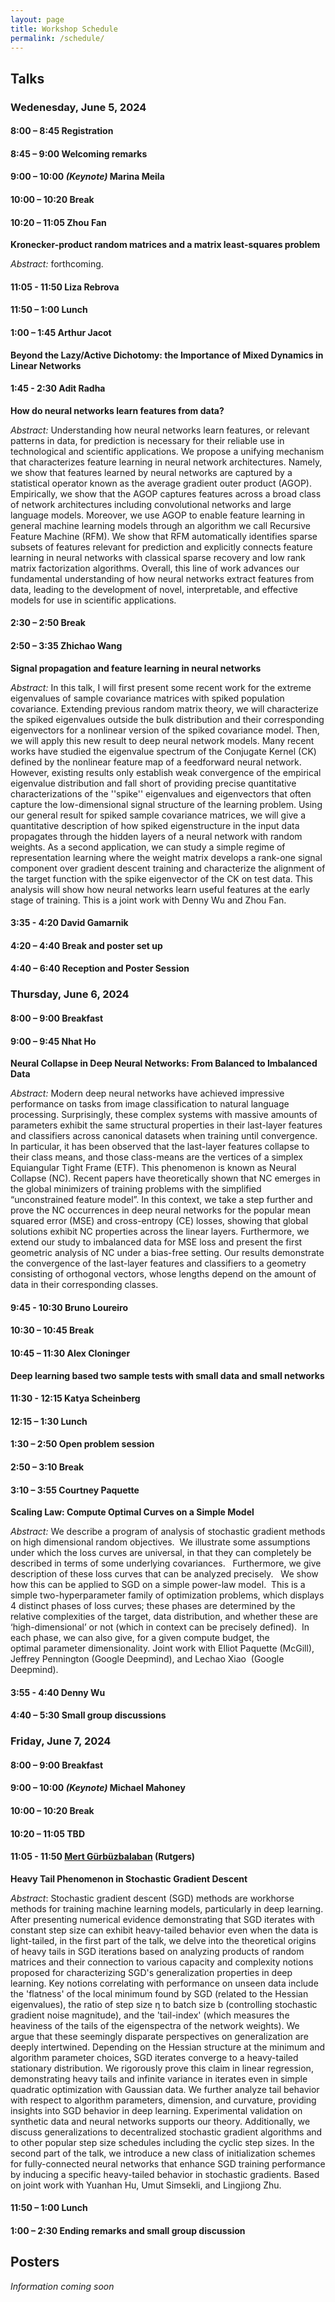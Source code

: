 ```yaml
---
layout: page
title: Workshop Schedule
permalink: /schedule/
---
```


## Talks

### Wedenesday, June 5, 2024

#### **8:00 – 8:45** Registration
#### **8:45 – 9:00** Welcoming remarks
#### **9:00 – 10:00** *(Keynote)* Marina Meila 
#### **10:00 – 10:20** Break
#### **10:20 – 11:05** Zhou Fan

**Kronecker-product random matrices and a matrix least-squares problem**

*Abstract:* forthcoming.

#### **11:05 - 11:50** Liza Rebrova
#### **11:50 – 1:00** Lunch
#### **1:00 – 1:45** Arthur Jacot

**Beyond the Lazy/Active Dichotomy: the Importance of Mixed Dynamics in Linear Networks**

#### **1:45 - 2:30** Adit Radha

**How do neural networks learn features from data?**

*Abstract:* Understanding how neural networks learn features, or relevant patterns in data, for prediction is necessary for their reliable use in technological and scientific applications. We propose a unifying mechanism that characterizes feature learning in neural network architectures. Namely, we show that features learned by neural networks are captured by a statistical operator known as the average gradient outer product (AGOP). Empirically, we show that the AGOP captures features across a broad class of network architectures including convolutional networks and large language models. Moreover, we use AGOP to enable feature learning in general machine learning models through an algorithm we call Recursive Feature Machine (RFM). We show that RFM automatically identifies sparse subsets of features relevant for prediction and explicitly connects feature learning in neural networks with classical sparse recovery and low rank matrix factorization algorithms. Overall, this line of work advances our fundamental understanding of how neural networks extract features from data, leading to the development of novel, interpretable, and effective models for use in scientific applications.

#### **2:30 – 2:50** Break
#### **2:50 – 3:35** Zhichao Wang 

**Signal propagation and feature learning in neural networks**

*Abstract:* In this talk, I will first present some recent work for the extreme eigenvalues of sample covariance matrices with spiked population covariance. Extending previous random matrix theory, we will characterize the spiked eigenvalues outside the bulk distribution and their corresponding eigenvectors for a nonlinear version of the spiked covariance model. Then, we will apply this new result to deep neural network models. Many recent works have studied the eigenvalue spectrum of the Conjugate Kernel (CK) defined by the nonlinear feature map of a feedforward neural network. However, existing results only establish weak convergence of the empirical eigenvalue distribution and fall short of providing precise quantitative characterizations of the ''spike'' eigenvalues and eigenvectors that often capture the low-dimensional signal structure of the learning problem. Using our general result for spiked sample covariance matrices, we will give a quantitative description of how spiked eigenstructure in the input data propagates through the hidden layers of a neural network with random weights. As a second application, we can study a simple regime of representation learning where the weight matrix develops a rank-one signal component over gradient descent training and characterize the alignment of the target function with the spike eigenvector of the CK on test data. This analysis will show how neural networks learn useful features at the early stage of training. This is a joint work with Denny Wu and Zhou Fan.

#### **3:35 - 4:20** David Gamarnik
#### **4:20 – 4:40** Break and poster set up
#### **4:40 – 6:40** Reception and Poster Session

### Thursday, June 6, 2024

#### **8:00 – 9:00** Breakfast
#### **9:00 – 9:45** Nhat Ho

**Neural Collapse in Deep Neural Networks: From Balanced to Imbalanced Data**

*Abstract:* Modern deep neural networks have achieved impressive performance on tasks from image classification to natural language processing. Surprisingly, these complex systems with massive amounts of parameters exhibit the same structural properties in their last-layer features and classifiers across canonical datasets when training until convergence. In particular, it has been observed that the last-layer features collapse to their class means, and those class-means are the vertices of a simplex Equiangular Tight Frame (ETF). This phenomenon is known as Neural Collapse (NC). Recent papers have theoretically shown that NC emerges in the global minimizers of training problems with the simplified “unconstrained feature model”. In this context, we take a step further and prove the NC occurrences in deep neural networks for the popular mean squared error (MSE) and cross-entropy (CE) losses, showing that global solutions exhibit NC properties across the linear layers. Furthermore, we extend our study to imbalanced data for MSE loss and present the first geometric analysis of NC under a bias-free setting. Our results demonstrate the convergence of the last-layer features and classifiers to a geometry consisting of orthogonal vectors, whose lengths depend on the amount of data in their corresponding classes. 

#### **9:45 - 10:30** Bruno Loureiro
#### **10:30 – 10:45** Break
#### **10:45 – 11:30** Alex Cloninger

**Deep learning based two sample tests with small data and small networks**

#### **11:30 - 12:15** Katya Scheinberg
#### **12:15 – 1:30** Lunch
#### **1:30 – 2:50** Open problem session
#### **2:50 – 3:10** Break
#### **3:10 – 3:55** Courtney Paquette

**Scaling Law: Compute Optimal Curves on a Simple Model**

*Abstract:* We  describe a program of analysis of stochastic gradient methods on high dimensional random objectives.  We illustrate some assumptions under which the loss curves are universal, in that they can completely be described in terms of some underlying covariances.   Furthermore, we give description of these loss curves that can be analyzed precisely.   We show how this can be applied to SGD on a simple power-law model.  This is a simple two-hyperparameter family of optimization problems, which displays 4 distinct phases of loss curves; these phases are determined by the relative complexities of the target, data distribution, and whether these are ‘high-dimensional’ or not (which in context can be precisely defined).  In each phase, we can also give, for a given compute budget, the optimal parameter dimensionality. Joint work with Elliot Paquette (McGill), Jeffrey Pennington (Google Deepmind), and Lechao Xiao  (Google Deepmind).

#### **3:55 - 4:40** Denny Wu
#### **4:40 – 5:30** Small group discussions

### Friday, June 7, 2024

#### **8:00 – 9:00** Breakfast
#### **9:00 – 10:00** *(Keynote)* Michael Mahoney
#### **10:00 – 10:20** Break
#### **10:20 – 11:05** TBD
#### **11:05 - 11:50** [Mert Gürbüzbalaban](https://mert-g.org/) (Rutgers)

**Heavy Tail Phenomenon in Stochastic Gradient Descent**

*Abstract*: Stochastic gradient descent (SGD) methods are workhorse methods for training machine learning models, particularly in deep learning. After presenting numerical evidence demonstrating that SGD iterates with constant step size can exhibit heavy-tailed behavior even when the data is light-tailed, in the first part of the talk, we delve into the theoretical origins of heavy tails in SGD iterations based on analyzing products of random matrices and their connection to various capacity and complexity notions proposed for characterizing SGD's generalization properties in deep learning. Key notions correlating with performance on unseen data include the 'flatness' of the local minimum found by SGD (related to the Hessian eigenvalues), the ratio of step size η to batch size b (controlling stochastic gradient noise magnitude), and the 'tail-index' (which measures the heaviness of the tails of the eigenspectra of the network weights). We argue that these seemingly disparate perspectives on generalization are deeply intertwined. Depending on the Hessian structure at the minimum and algorithm parameter choices, SGD iterates converge to a heavy-tailed stationary distribution. We rigorously prove this claim in linear regression, demonstrating heavy tails and infinite variance in iterates even in simple quadratic optimization with Gaussian data. We further analyze tail behavior with respect to algorithm parameters, dimension, and curvature, providing insights into SGD behavior in deep learning. Experimental validation on synthetic data and neural networks supports our theory. Additionally, we discuss generalizations to decentralized stochastic gradient algorithms and to other popular step size schedules including the cyclic step sizes. In the second part of the talk, we introduce a new class of initialization schemes for fully-connected neural networks that enhance SGD training performance by inducing a specific heavy-tailed behavior in stochastic gradients. Based on joint work with Yuanhan Hu, Umut Simsekli, and Lingjiong Zhu. 

#### **11:50 – 1:00** Lunch

#### **1:00 – 2:30** Ending remarks and small group discussion


## Posters

*Information coming soon*
